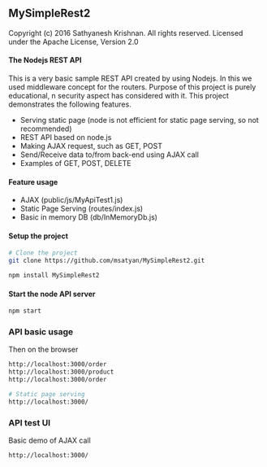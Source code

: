 ## MySimpleRest2
Copyright (c) 2016 Sathyanesh Krishnan. All rights reserved.
Licensed under the Apache License, Version 2.0


#### The Nodejs REST API 
This is a very basic sample REST API created by using Nodejs. In this we used middleware concept for the routers. Purpose of this project is purely educational, n security aspect has considered with it.  This project demonstrates the following features.
- Serving static page (node is not efficient for static page serving, so not recommended)
- REST API based on node.js
- Making AJAX request, such as GET, POST 
- Send/Receive data to/from back-end using AJAX call 
- Examples of GET, POST, DELETE

#### Feature usage
- AJAX (public/js/MyApiTest1.js)
- Static Page Serving (routes/index.js)
- Basic in memory DB (db/InMemoryDb.js)



#### Setup the project
```bash
# Clone the project
git clone https://github.com/msatyan/MySimpleRest2.git

npm install MySimpleRest2
```

#### Start the node API server
```bash
npm start
```

### API basic usage
Then on the browser
```bash
http://localhost:3000/order
http://localhost:3000/product
http://localhost:3000/order

# Static page serving
http://localhost:3000/

```

### API test UI
Basic demo of AJAX call
```bash
http://localhost:3000/
```

